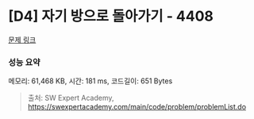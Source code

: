 # [D4] 자기 방으로 돌아가기 - 4408 

[문제 링크](https://swexpertacademy.com/main/code/problem/problemDetail.do?contestProbId=AWNcJ2sapZMDFAV8) 

### 성능 요약

메모리: 61,468 KB, 시간: 181 ms, 코드길이: 651 Bytes



> 출처: SW Expert Academy, https://swexpertacademy.com/main/code/problem/problemList.do
